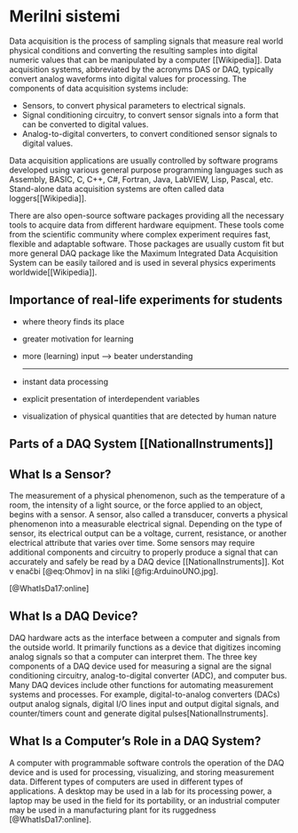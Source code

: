 # Merilni sistemi

Data acquisition is the process of sampling signals that measure real world physical conditions and converting the resulting samples into digital numeric values that can be manipulated by a computer [[Wikipedia]]. Data acquisition systems, abbreviated by the acronyms DAS or DAQ, typically convert analog waveforms into digital values for processing. The components of data acquisition systems include:
- Sensors, to convert physical parameters to electrical signals.
- Signal conditioning circuitry, to convert sensor signals into a form that can be converted to digital values.
- Analog-to-digital converters, to convert conditioned sensor signals to digital values.

Data acquisition applications are usually controlled by software programs developed using various general purpose programming languages such as Assembly, BASIC, C, C++, C#, Fortran, Java, LabVIEW, Lisp, Pascal, etc. Stand-alone data acquisition systems are often called data loggers[[Wikipedia]].

There are also open-source software packages providing all the necessary tools to acquire data from different hardware equipment. These tools come from the scientific community where complex experiment requires fast, flexible and adaptable software. Those packages are usually custom fit but more general DAQ package like the Maximum Integrated Data Acquisition System can be easily tailored and is used in several physics experiments worldwide[[Wikipedia]].

## Importance of real-life experiments for students

- where theory finds its place
- greater motivation for learning
- more (learning) input --> beater understanding
    
    ---
- instant data processing
- explicit presentation of interdependent variables
- visualization of physical quantities that are detected by human nature

## Parts of a DAQ System [[NationalInstruments]]

<!-- [Parts of DAQ](http://www.ni.com/images/features/us/111201_fg_daq_info_graphic.jpg){#fig:slika} -->

## What Is a Sensor?

The measurement of a physical phenomenon, such as the temperature of a room, the intensity of a light source, or the force applied to an object, begins with a sensor. A sensor, also called a transducer, converts a physical phenomenon into a measurable electrical signal. Depending on the type of sensor, its electrical output can be a voltage, current, resistance, or another electrical attribute that varies over time. Some sensors may require additional components and circuitry to properly produce a signal that can accurately and safely be read by a  DAQ device [[NationalInstruments]]. Kot v enačbi [@eq:Ohmov]  in na sliki [@fig:ArduinoUNO.jpg].

[@WhatIsDa17:online]

## What Is a DAQ Device?

DAQ hardware acts as the interface between a computer and signals from the outside world. It primarily functions as a device that digitizes incoming analog signals so that a computer can interpret them. The three key components of a DAQ device used for measuring a signal are the signal conditioning circuitry, analog-to-digital converter (ADC), and computer bus. Many DAQ devices include other functions for automating measurement systems and processes. For example, digital-to-analog converters (DACs) output analog signals, digital I/O lines input and output digital signals, and counter/timers count and generate digital pulses[NationalInstruments].

## What Is a Computer’s Role in a DAQ System?

A computer with programmable software controls the operation of the DAQ device and is used for processing, visualizing, and storing measurement data. Different types of computers are used in different types of applications. A desktop may be used in a lab for its processing power, a laptop may be used in the field for its portability, or an industrial computer may be used in a manufacturing plant for its ruggedness [@WhatIsDa17:online].
